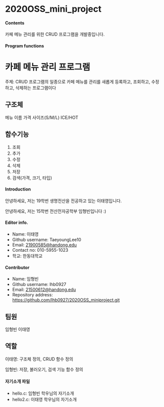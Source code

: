 # 2020OSS_mini_project

#### Contents
카페 메뉴 관리를 위한 CRUD 프로그램을 개발중입니다.

#### Program functions

**카페 메뉴 관리 프로그램**
==========================
주제: CRUD 프로그램의 일종으로 카페 메뉴를 관리를 새롭게 등록하고, 조회하고, 수정하고, 삭제하는 프로그램이다

## 구조체
 메뉴 이름
 가격
 사이즈(S/M/L)
 ICE/HOT

## 함수기능

  1. 조회
  2. 추가
  3. 수정
  4. 삭제
  5. 저장
  6. 검색(가격, 크기, 타입)

#### Introduction
안녕하세요, 저는 19학번 생명전산을 전공하고 있는 이태영입니다.

안녕하세요, 저는 15학번 전산전자공학부 임형빈입니다 :)

#### Editor info.
* Name: 이태영
* Github username: TaeyoungLee10
* Email: 21900585@handong.edu
* Contact no: 010-5955-1023
* 학교: 한동대학교

#### Contributor
* Name: 임형빈
* Github username: lhb0927
* Email: 21500612@handong.edu
* Repository address: <https://github.com/lhb0927/2020OSS_miniproject.git>


## 팀원
 임형빈
 이태영

## 역할
 이태영: 구조체 정의, CRUD 함수 정의 
 
 임형빈: 저장, 불러오기, 검색 기능 함수 정의
 
#### 자기소개 파일
* hello.c: 임형빈 학우님의 자기소개
* hello2.c: 이태영 학우님의 자기소개

